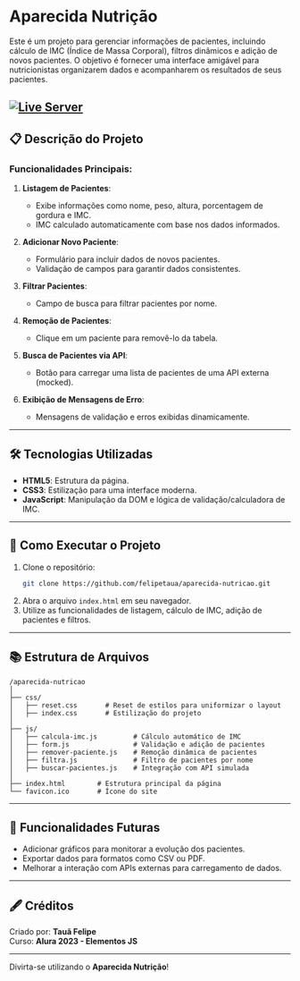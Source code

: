 # Aparecida Nutrição

Este é um projeto para gerenciar informações de pacientes, incluindo cálculo de IMC (Índice de Massa Corporal), filtros dinâmicos e adição de novos pacientes. O objetivo é fornecer uma interface amigável para nutricionistas organizarem dados e acompanharem os resultados de seus pacientes.

[![Live Server](https://img.shields.io/badge/Live_Server-Click_Here-brightgreen?style=for-the-badge)](https://felipetaua.github.io/Aparecida-Nutricionista/)
---

## 📋 **Descrição do Projeto**

### Funcionalidades Principais:
1. **Listagem de Pacientes**:
   - Exibe informações como nome, peso, altura, porcentagem de gordura e IMC.
   - IMC calculado automaticamente com base nos dados informados.

2. **Adicionar Novo Paciente**:
   - Formulário para incluir dados de novos pacientes.
   - Validação de campos para garantir dados consistentes.

3. **Filtrar Pacientes**:
   - Campo de busca para filtrar pacientes por nome.

4. **Remoção de Pacientes**:
   - Clique em um paciente para removê-lo da tabela.

5. **Busca de Pacientes via API**:
   - Botão para carregar uma lista de pacientes de uma API externa (mocked).

6. **Exibição de Mensagens de Erro**:
   - Mensagens de validação e erros exibidas dinamicamente.

---

## 🛠 **Tecnologias Utilizadas**
- **HTML5**: Estrutura da página.
- **CSS3**: Estilização para uma interface moderna.
- **JavaScript**: Manipulação da DOM e lógica de validação/calculadora de IMC.

---

## 🚀 **Como Executar o Projeto**
1. Clone o repositório:
   ```bash
   git clone https://github.com/felipetaua/aparecida-nutricao.git
   ```
2. Abra o arquivo `index.html` em seu navegador.
3. Utilize as funcionalidades de listagem, cálculo de IMC, adição de pacientes e filtros.

---

## 📚 **Estrutura de Arquivos**

```
/aparecida-nutricao
│
├── css/
│   ├── reset.css       # Reset de estilos para uniformizar o layout
│   ├── index.css       # Estilização do projeto
│
├── js/
│   ├── calcula-imc.js         # Cálculo automático de IMC
│   ├── form.js                # Validação e adição de pacientes
│   ├── remover-paciente.js    # Remoção dinâmica de pacientes
│   ├── filtra.js              # Filtro de pacientes por nome
│   ├── buscar-pacientes.js    # Integração com API simulada
│
├── index.html        # Estrutura principal da página
└── favicon.ico       # Ícone do site
```

---

## 🌟 **Funcionalidades Futuras**
- Adicionar gráficos para monitorar a evolução dos pacientes.
- Exportar dados para formatos como CSV ou PDF.
- Melhorar a interação com APIs externas para carregamento de dados.

---

## 🖋 **Créditos**
Criado por: **Tauã Felipe**  
Curso: **Alura 2023 - Elementos JS**

--- 

Divirta-se utilizando o **Aparecida Nutrição**!
